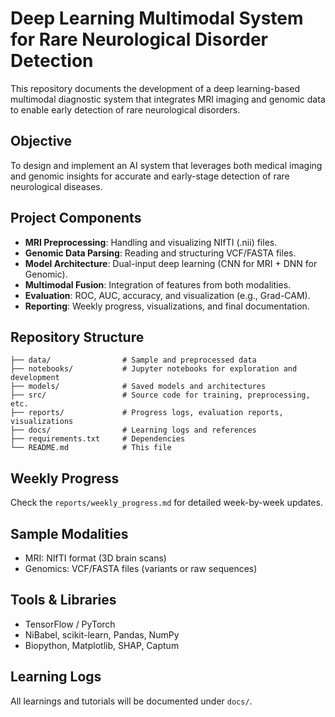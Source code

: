 #  Deep Learning Multimodal System for Rare Neurological Disorder Detection

This repository documents the development of a deep learning-based multimodal diagnostic system that integrates MRI imaging and genomic data to enable early detection of rare neurological disorders.

##  Objective

To design and implement an AI system that leverages both medical imaging and genomic insights for accurate and early-stage detection of rare neurological diseases.

##  Project Components

- **MRI Preprocessing**: Handling and visualizing NIfTI (.nii) files.
- **Genomic Data Parsing**: Reading and structuring VCF/FASTA files.
- **Model Architecture**: Dual-input deep learning (CNN for MRI + DNN for Genomic).
- **Multimodal Fusion**: Integration of features from both modalities.
- **Evaluation**: ROC, AUC, accuracy, and visualization (e.g., Grad-CAM).
- **Reporting**: Weekly progress, visualizations, and final documentation.

##  Repository Structure

```
├── data/                # Sample and preprocessed data
├── notebooks/           # Jupyter notebooks for exploration and development
├── models/              # Saved models and architectures
├── src/                 # Source code for training, preprocessing, etc.
├── reports/             # Progress logs, evaluation reports, visualizations
├── docs/                # Learning logs and references
├── requirements.txt     # Dependencies
└── README.md            # This file
```

##  Weekly Progress

Check the `reports/weekly_progress.md` for detailed week-by-week updates.

##  Sample Modalities

- MRI: NIfTI format (3D brain scans)
- Genomics: VCF/FASTA files (variants or raw sequences)

##  Tools & Libraries

- TensorFlow / PyTorch
- NiBabel, scikit-learn, Pandas, NumPy
- Biopython, Matplotlib, SHAP, Captum

##  Learning Logs

All learnings and tutorials will be documented under `docs/`.

